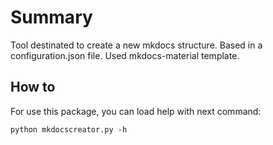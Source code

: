 # Summary

Tool destinated to create a new mkdocs structure. Based in a configuration.json file.
Used mkdocs-material template.

## How to

For use this package, you can load help with next command:

```python mkdocscreator.py -h```